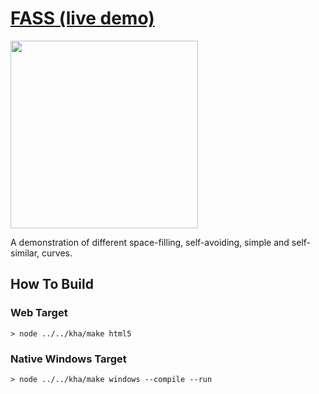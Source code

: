 # [FASS (live demo)](https://bradlyman.github.io/get-creative-with-kha/P6-ShapeGrammar/3-fass/)

<img src="https://bradlyman.github.io/get-creative-with-kha/P6-ShapeGrammar/3-fass/Screenshot.png" width="300" />

A demonstration of different space-filling, self-avoiding, simple and
self-similar, curves.

## How To Build

### Web Target

```
> node ../../kha/make html5
```

### Native Windows Target

```
> node ../../kha/make windows --compile --run
```
